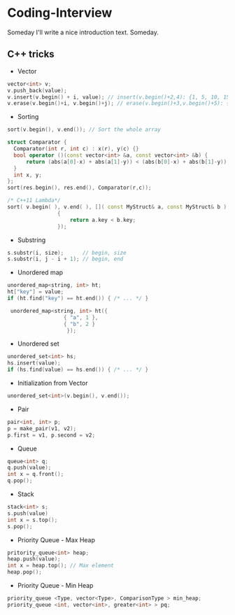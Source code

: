 # Coding-Interview

Someday I'll write a nice introduction text. Someday.

## C++ tricks
* Vector
``` cpp
vector<int> v;
v.push_back(value);
v.insert(v.begin() + i, value); // insert(v.begin()+2,4): {1, 5, 10, 15} => {1, 5, 4, 10, 15} 
v.erase(v.begin()+i, v.begin()+j); // erase(v.begin()+3,v.begin()+5): {0, 1, 2, 3, 4, 5, 6} => {0, 1, 2, 5, 6}
  ```
* Sorting
``` cpp
sort(v.begin(), v.end()); // Sort the whole array

struct Comparator {
  Comparator(int r, int c) : x(r), y(c) {}
  bool operator ()(const vector<int> &a, const vector<int> &b) {
	  return (abs(a[0]-x) + abs(a[1]-y)) < (abs(b[0]-x) + abs(b[1]-y));
  }
  int x, y;
};
sort(res.begin(), res.end(), Comparator(r,c));

/* C++11 Lambda*/
sort( v.begin( ), v.end( ), []( const MyStruct& a, const MyStruct& b )
				{
   					return a.key < b.key;
				});
  ```
  
* Substring
``` cpp
s.substr(i, size);      // begin, size
s.substr(i, j - i + 1); // begin, end
  ```
  
* Unordered map
``` cpp
unordered_map<string, int> ht;
ht["key"] = value;
if (ht.find("key") == ht.end()) { /* ... */ }

 unordered_map<string, int> ht({
				  { "a", 1 },
				  { "b", 2 }
  	  	  	       });
  ```
* Unordered set
``` cpp
unordered_set<int> hs;
hs.insert(value);
if (hs.find(value) == hs.end()) { /* ... */ }
  ```
 
* Initialization from Vector
 ``` cpp
unordered_set<int>(v.begin(), v.end());
 ```
 
* Pair
``` cpp
pair<int, int> p;
p = make_pair(v1, v2);
p.first = v1, p.second = v2;
  ```
 * Queue
 ``` cpp
queue<int> q;
q.push(value);
int x = q.front();
q.pop();
  ```
 * Stack
 ``` cpp
stack<int> s;
s.push(value)
int x = s.top();
s.pop();
 ```
 
 * Priority Queue - Max Heap
 ``` cpp
 pritority_queue<int> heap;
 heap.push(value);
 int x = heap.top(); // Max element
 heap.pop();
 ```
 
  * Priority Queue - Min Heap
 ``` cpp
 priority_queue <Type, vector<Type>, ComparisonType > min_heap;
 priority_queue <int, vector<int>, greater<int> > pq;
 ```
